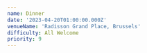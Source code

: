 ```yaml
---
name: Dinner
date: '2023-04-20T01:00:00.000Z'
venueName: 'Radisson Grand Place, Brussels'
difficulty: All Welcome
priority: 9
---
```



